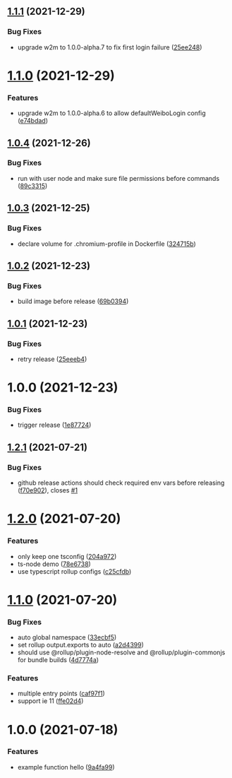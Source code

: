 ## [1.1.1](https://github.com/EqualMa/w2m-docker/compare/v1.1.0...v1.1.1) (2021-12-29)


### Bug Fixes

* upgrade w2m to 1.0.0-alpha.7 to fix first login failure ([25ee248](https://github.com/EqualMa/w2m-docker/commit/25ee2482b2389e98412a4a6fdc7dd46d3d29a944))

# [1.1.0](https://github.com/EqualMa/w2m-docker/compare/v1.0.4...v1.1.0) (2021-12-29)


### Features

* upgrade w2m to 1.0.0-alpha.6 to allow defaultWeiboLogin config ([e74bdad](https://github.com/EqualMa/w2m-docker/commit/e74bdad0d6067145130ff245af1c776f7d87e6d8))

## [1.0.4](https://github.com/EqualMa/w2m-docker/compare/v1.0.3...v1.0.4) (2021-12-26)


### Bug Fixes

* run with user node and make sure file permissions before commands ([89c3315](https://github.com/EqualMa/w2m-docker/commit/89c3315af2f583dc2fc620b22291259f71e29e27))

## [1.0.3](https://github.com/EqualMa/w2m-docker/compare/v1.0.2...v1.0.3) (2021-12-25)


### Bug Fixes

* declare volume for .chromium-profile in Dockerfile ([324715b](https://github.com/EqualMa/w2m-docker/commit/324715b950df31c1a6c11c5fc7d297ab2fc6b889))

## [1.0.2](https://github.com/EqualMa/w2m-docker/compare/v1.0.1...v1.0.2) (2021-12-23)


### Bug Fixes

* build image before release ([69b0394](https://github.com/EqualMa/w2m-docker/commit/69b03944316e8b4cbf53edec1d20b55eccdc73f0))

## [1.0.1](https://github.com/EqualMa/w2m-docker/compare/v1.0.0...v1.0.1) (2021-12-23)


### Bug Fixes

* retry release ([25eeeb4](https://github.com/EqualMa/w2m-docker/commit/25eeeb422d3e3cdfe04d4476a79e992d857cd8fb))

# 1.0.0 (2021-12-23)


### Bug Fixes

* trigger release ([1e87724](https://github.com/EqualMa/w2m-docker/commit/1e87724419aabfeab12b8b8cb2b448e41ad2ff06))

## [1.2.1](https://github.com/tlibjs/package-template/compare/v1.2.0...v1.2.1) (2021-07-21)

### Bug Fixes

- github release actions should check required env vars before releasing ([f70e902](https://github.com/tlibjs/package-template/commit/f70e902fa60782754b44c1f6b274644b2a05fef9)), closes [#1](https://github.com/tlibjs/package-template/issues/1)

# [1.2.0](https://github.com/tlibjs/package-template/compare/v1.1.0...v1.2.0) (2021-07-20)

### Features

- only keep one tsconfig ([204a972](https://github.com/tlibjs/package-template/commit/204a972af9e205d6313bc4ea556fe42cdb8c4bb3))
- ts-node demo ([78e6738](https://github.com/tlibjs/package-template/commit/78e6738d25b6ab533aa0100d1b68a41ab9fb8180))
- use typescript rollup configs ([c25cfdb](https://github.com/tlibjs/package-template/commit/c25cfdbe7b24ca82fd93b0e686d93f523a30355c))

# [1.1.0](https://github.com/tlibjs/package-template/compare/v1.0.0...v1.1.0) (2021-07-20)

### Bug Fixes

- auto global namespace ([33ecbf5](https://github.com/tlibjs/package-template/commit/33ecbf5165a82e3090bbf1cddc95a178569285a9))
- set rollup output.exports to auto ([a2d4399](https://github.com/tlibjs/package-template/commit/a2d43992dd4ff8f35536e92c867999795a5ce30e))
- should use @rollup/plugin-node-resolve and @rollup/plugin-commonjs for bundle builds ([4d7774a](https://github.com/tlibjs/package-template/commit/4d7774a739ce600213e9f6ac5efd834ea8bf3e80))

### Features

- multiple entry points ([caf97f1](https://github.com/tlibjs/package-template/commit/caf97f12c56e733af6c3364be3f3f95684ec354c))
- support ie 11 ([ffe02d4](https://github.com/tlibjs/package-template/commit/ffe02d4a10a6cac7701507ea3ed9bbbd990b5a20))

# 1.0.0 (2021-07-18)

### Features

- example function hello ([9a4fa99](https://github.com/tlibjs/package-template/commit/9a4fa99575359aeab5748c191ae6b3dbe2d935b0))
